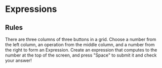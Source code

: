# Expressions

## Rules
There are three columns of three buttons in a grid. Choose a number from the left column, an operation from the middle column, and a number from the right to form an Expression. Create an expression that computes to the number at the top of the screen, and press "Space" to submit it and check your answer!

